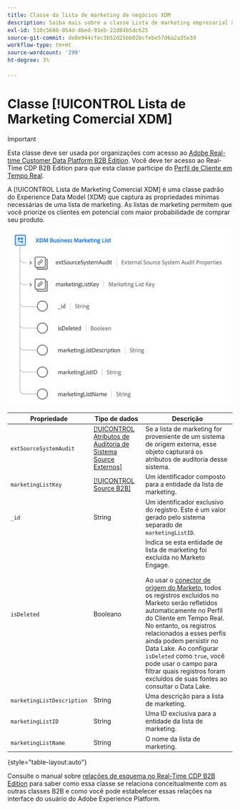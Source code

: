 ```yaml
---
title: Classe da lista de marketing de negócios XDM
description: Saiba mais sobre a classe Lista de marketing empresarial XDM no Experience Data Model (XDM).
exl-id: 510c5608-054d-4bed-91eb-22d84b5dc625
source-git-commit: de8e944cfec3b52d25bb02bcfebe57d6a2a35e39
workflow-type: tm+mt
source-wordcount: '299'
ht-degree: 3%

---
```


# Classe [!UICONTROL Lista de Marketing Comercial XDM]

>[!IMPORTANT]
>
>Esta classe deve ser usada por organizações com acesso ao [Adobe Real-time Customer Data Platform B2B Edition](../../../rtcdp/b2b-overview.md). Você deve ter acesso ao Real-Time CDP B2B Edition para que esta classe participe do [Perfil de Cliente em Tempo Real](../../../profile/home.md).

A [!UICONTROL Lista de Marketing Comercial XDM] é uma classe padrão do Experience Data Model (XDM) que captura as propriedades mínimas necessárias de uma lista de marketing. As listas de marketing permitem que você priorize os clientes em potencial com maior probabilidade de comprar seu produto.

![A estrutura da classe da Lista de Marketing Comercial XDM como aparece na interface do usuário](../../images/classes/b2b/business-marketing-list.png)

| Propriedade | Tipo de dados | Descrição |
| --- | --- | --- |
| `extSourceSystemAudit` | [[!UICONTROL Atributos de Auditoria de Sistema Source Externos]](../../data-types/external-source-system-audit-attributes.md) | Se a lista de marketing for proveniente de um sistema de origem externa, esse objeto capturará os atributos de auditoria desse sistema. |
| `marketingListKey` | [[!UICONTROL Source B2B]](../../data-types/b2b-source.md) | Um identificador composto para a entidade da lista de marketing. |
| `_id` | String | Um identificador exclusivo do registro. Este é um valor gerado pelo sistema separado de `marketingListID`. |
| `isDeleted` | Booleano | Indica se esta entidade de lista de marketing foi excluída no Marketo Engage.<br><br>Ao usar o [conector de origem do Marketo](../../../sources/connectors/adobe-applications/marketo/marketo.md), todos os registros excluídos no Marketo serão refletidos automaticamente no Perfil do Cliente em Tempo Real. No entanto, os registros relacionados a esses perfis ainda podem persistir no Data Lake. Ao configurar `isDeleted` como `true`, você pode usar o campo para filtrar quais registros foram excluídos de suas fontes ao consultar o Data Lake. |
| `marketingListDescription` | String | Uma descrição para a lista de marketing. |
| `marketingListID` | String | Uma ID exclusiva para a entidade da lista de marketing. |
| `marketingListName` | String | O nome da lista de marketing. |

{style="table-layout:auto"}

Consulte o manual sobre [relações de esquema no Real-Time CDP B2B Edition](../../tutorials/relationship-b2b.md) para saber como essa classe se relaciona conceitualmente com as outras classes B2B e como você pode estabelecer essas relações na interface do usuário do Adobe Experience Platform.
